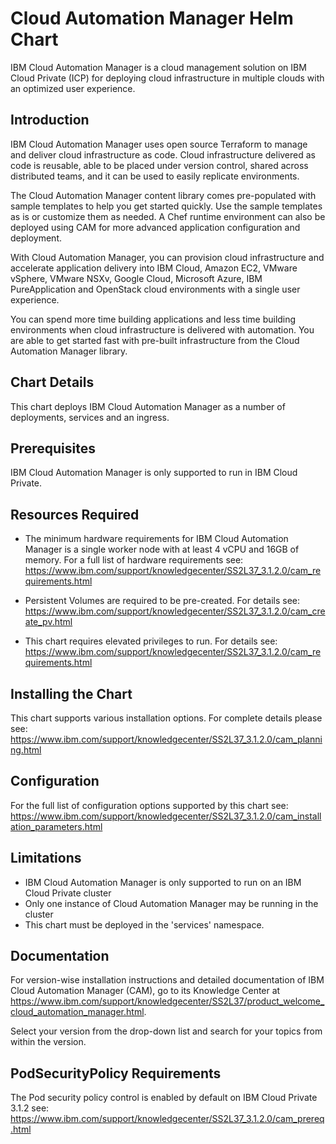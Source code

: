 [//]: # (Licensed Materials - Property of IBM)
[//]: # (5737-E67)
[//]: # (\(C\) Copyright IBM Corporation 2016-2019 All Rights Reserved.)
[//]: # (US Government Users Restricted Rights - Use, duplication or)
[//]: # (disclosure restricted by GSA ADP Schedule Contract with IBM Corp.)

# Cloud Automation Manager Helm Chart

IBM Cloud Automation Manager is a cloud management solution on IBM Cloud Private (ICP) for deploying cloud infrastructure in multiple clouds with an optimized user experience.

## Introduction

IBM Cloud Automation Manager uses open source Terraform to manage and deliver cloud infrastructure as code. Cloud infrastructure delivered as code is reusable, able to be placed under version control, shared across distributed teams, and it can be used to easily replicate environments.

The Cloud Automation Manager content library comes pre-populated with sample templates to help you get started quickly. Use the sample templates as is or customize them as needed.  A Chef runtime environment can also be deployed using CAM for more advanced application configuration and deployment.

With Cloud Automation Manager, you can provision cloud infrastructure and accelerate application delivery into IBM Cloud, Amazon EC2, VMware vSphere, VMware NSXv, Google Cloud, Microsoft Azure, IBM PureApplication and OpenStack cloud environments with a single user experience.

You can spend more time building applications and less time building environments when cloud infrastructure is delivered with automation. You are able to get started fast with pre-built infrastructure from the Cloud Automation Manager library.

## Chart Details

This chart deploys IBM Cloud Automation Manager as a number of deployments, services and an ingress.

## Prerequisites

IBM Cloud Automation Manager is only supported to run in IBM Cloud Private.

## Resources Required

* The minimum hardware requirements for IBM Cloud Automation Manager is a single worker node with at least 4 vCPU and 16GB of memory.
For a full list of hardware requirements see: https://www.ibm.com/support/knowledgecenter/SS2L37_3.1.2.0/cam_requirements.html

* Persistent Volumes are required to be pre-created. For details see: https://www.ibm.com/support/knowledgecenter/SS2L37_3.1.2.0/cam_create_pv.html

* This chart requires elevated privileges to run. For details see: https://www.ibm.com/support/knowledgecenter/SS2L37_3.1.2.0/cam_requirements.html

## Installing the Chart

This chart supports various installation options. For complete details please see: https://www.ibm.com/support/knowledgecenter/SS2L37_3.1.2.0/cam_planning.html

## Configuration

For the full list of configuration options supported by this chart see: https://www.ibm.com/support/knowledgecenter/SS2L37_3.1.2.0/cam_installation_parameters.html

## Limitations

* IBM Cloud Automation Manager is only supported to run on an IBM Cloud Private cluster
* Only one instance of Cloud Automation Manager may be running in the cluster
* This chart must be deployed in the 'services' namespace.

## Documentation

For version-wise installation instructions and detailed documentation of IBM Cloud Automation Manager (CAM), go to its Knowledge Center at https://www.ibm.com/support/knowledgecenter/SS2L37/product_welcome_cloud_automation_manager.html.

Select your version from the drop-down list and search for your topics from within the version.

## PodSecurityPolicy Requirements

The Pod security policy control is enabled by default on IBM Cloud Private 3.1.2 see: https://www.ibm.com/support/knowledgecenter/SS2L37_3.1.2.0/cam_prereq.html
